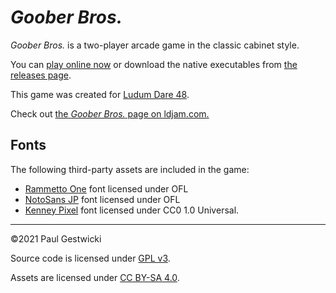 # _Goober Bros._

_Goober Bros._ is a two-player arcade game in the classic cabinet style.

You can [play online now](https://doctor-g.github.io/LD48) or download
the native executables from [the releases page](https://github.com/doctor-g/LD48/releases).

This game was created for [Ludum Dare 48](https://ldjam.com/events/ludum-dare/48). 

Check out [the _Goober Bros._ page on ldjam.com.](https://ldjam.com/events/ludum-dare/48/goober-bros)


## Fonts

The following third-party assets are included in the game:

- [Rammetto One](https://fonts.google.com/specimen/Rammetto+One) font licensed under OFL
- [NotoSans JP](https://fonts.google.com/specimen/Noto+Sans+JP) font licensed under OFL
- [Kenney Pixel](https://www.kenney.nl/assets/kenney-fonts) font licensed under CC0 1.0 Universal.

<hr>

&copy;2021 Paul Gestwicki

Source code is licensed under [GPL v3](COPYING).

Assets are licensed under [CC BY-SA 4.0](https://creativecommons.org/licenses/by-sa/4.0/).